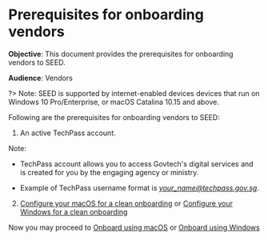 # Prerequisites for onboarding vendors

**Objective**: This document provides the prerequisites for onboarding vendors to SEED.

**Audience**: Vendors

?> Note: SEED is supported by internet-enabled devices devices that run on Windows 10 Pro/Enterprise, or macOS Catalina 10.15 and above.

Following are the prerequisites for onboarding vendors to SEED:

1. An active TechPass account. <!--If you do not have one, visit [Create TechPass account]() to create a TechPass account.-->

Note:

- TechPass account allows you to access Govtech's digital services and is created for you by the engaging agency or ministry.

- Example of TechPass username format is *your_name@techpass.gov.sg*.

2. [Configure your macOS for a clean onboarding](seed-pre-onboarding-clean-up-instructions-for-macos) or [Configure your Windows for a clean onboarding](seed-pre-onboarding-clean-up-instructions-for-windows)

 Now you may proceed to [Onboard using macOS](seed-onboarding-instructions-for-macos) or [Onboard using Windows](seed-onboarding-instructions-windows)
